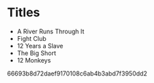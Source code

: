# Titles

- A River Runs Through It
- Fight Club
- 12 Years a Slave
- The Big Short
- 12 Monkeys

66693b8d72daef9170108c6ab4b3abd7f3950dd2